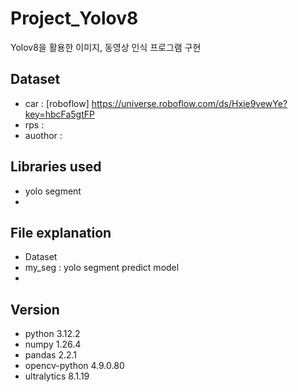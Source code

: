 # Project_Yolov8
Yolov8을 활용한 이미지, 동영상 인식 프로그램 구현

## Dataset
- car : [roboflow] https://universe.roboflow.com/ds/Hxie9vewYe?key=hbcFa5gtFP
- rps :
- auothor :

## Libraries used
- yolo segment
- 

## File explanation

- Dataset
- my_seg : yolo segment predict model
- 

## Version

- python 3.12.2
- numpy 1.26.4
- pandas 2.2.1
- opencv-python 4.9.0.80
- ultralytics 8.1.19
